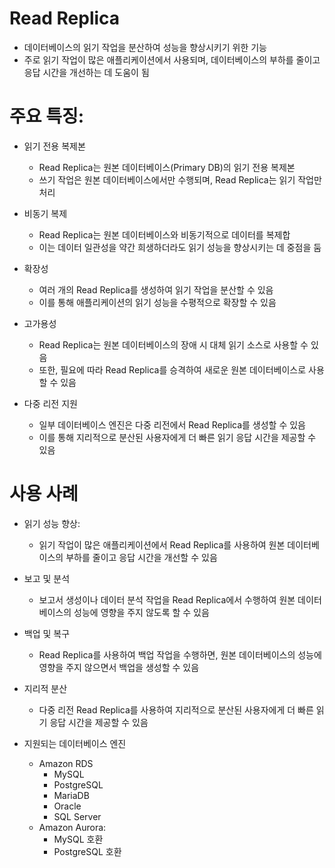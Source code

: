 # Read Replica
- 데이터베이스의 읽기 작업을 분산하여 성능을 향상시키기 위한 기능
- 주로 읽기 작업이 많은 애플리케이션에서 사용되며, 데이터베이스의 부하를 줄이고 응답 시간을 개선하는 데 도움이 됨

# 주요 특징:
- 읽기 전용 복제본
    - Read Replica는 원본 데이터베이스(Primary DB)의 읽기 전용 복제본
    - 쓰기 작업은 원본 데이터베이스에서만 수행되며, Read Replica는 읽기 작업만 처리

- 비동기 복제
    - Read Replica는 원본 데이터베이스와 비동기적으로 데이터를 복제합
    - 이는 데이터 일관성을 약간 희생하더라도 읽기 성능을 향상시키는 데 중점을 둠

- 확장성
    - 여러 개의 Read Replica를 생성하여 읽기 작업을 분산할 수 있음
    - 이를 통해 애플리케이션의 읽기 성능을 수평적으로 확장할 수 있음

- 고가용성
    - Read Replica는 원본 데이터베이스의 장애 시 대체 읽기 소스로 사용할 수 있음
    - 또한, 필요에 따라 Read Replica를 승격하여 새로운 원본 데이터베이스로 사용할 수 있음

- 다중 리전 지원
    - 일부 데이터베이스 엔진은 다중 리전에서 Read Replica를 생성할 수 있음
    - 이를 통해 지리적으로 분산된 사용자에게 더 빠른 읽기 응답 시간을 제공할 수 있음

# 사용 사례
- 읽기 성능 향상:
    - 읽기 작업이 많은 애플리케이션에서 Read Replica를 사용하여 원본 데이터베이스의 부하를 줄이고 응답 시간을 개선할 수 있음

- 보고 및 분석
    - 보고서 생성이나 데이터 분석 작업을 Read Replica에서 수행하여 원본 데이터베이스의 성능에 영향을 주지 않도록 할 수 있음

- 백업 및 복구
    - Read Replica를 사용하여 백업 작업을 수행하면, 원본 데이터베이스의 성능에 영향을 주지 않으면서 백업을 생성할 수 있음

- 지리적 분산
    - 다중 리전 Read Replica를 사용하여 지리적으로 분산된 사용자에게 더 빠른 읽기 응답 시간을 제공할 수 있음

- 지원되는 데이터베이스 엔진
    - Amazon RDS
        - MySQL
        - PostgreSQL
        - MariaDB
        - Oracle
        - SQL Server
    - Amazon Aurora:
        - MySQL 호환
        - PostgreSQL 호환
